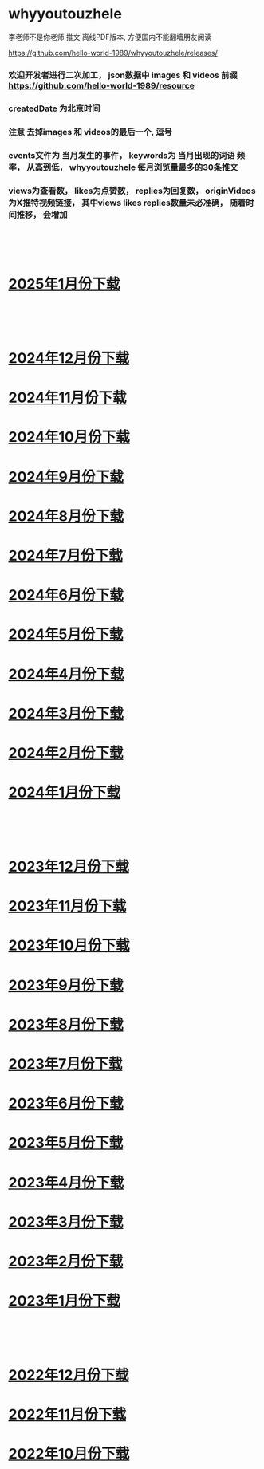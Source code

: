 # whyyoutouzhele
李老师不是你老师 推文 离线PDF版本, 方便国内不能翻墙朋友阅读

https://github.com/hello-world-1989/whyyoutouzhele/releases/

### 欢迎开发者进行二次加工， json数据中 images 和 videos 前缀 https://github.com/hello-world-1989/resource
### createdDate 为北京时间
### 注意 去掉images 和 videos的最后一个, 逗号

### events文件为 当月发生的事件， keywords为 当月出现的词语 频率， 从高到低， whyyoutouzhele 每月浏览量最多的30条推文

### views为查看数， likes为点赞数， replies为回复数， originVideos为X推特视频链接， 其中views likes replies数量未必准确， 随着时间推移， 会增加

<br />
<br />
<br />

# [2025年1月份下载](https://github.com/hello-world-1989/whyyoutouzhele/releases/download/202501/whyyoutouzhele.zip)

<br />
<br />
<br />

# [2024年12月份下载](https://github.com/hello-world-1989/whyyoutouzhele/releases/download/202412/whyyoutouzhele.zip)
# [2024年11月份下载](https://github.com/hello-world-1989/whyyoutouzhele/releases/download/202411/whyyoutouzhele.zip)
# [2024年10月份下载](https://github.com/hello-world-1989/whyyoutouzhele/releases/download/202410/whyyoutouzhele.zip)
# [2024年9月份下载](https://github.com/hello-world-1989/whyyoutouzhele/releases/download/202409/whyyoutouzhele.zip)
# [2024年8月份下载](https://github.com/hello-world-1989/whyyoutouzhele/releases/download/202408/whyyoutouzhele.zip)
# [2024年7月份下载](https://github.com/hello-world-1989/whyyoutouzhele/releases/download/202407/whyyoutouzhele.zip)
# [2024年6月份下载](https://github.com/hello-world-1989/whyyoutouzhele/releases/download/202406/whyyoutouzhele.zip)
# [2024年5月份下载](https://github.com/hello-world-1989/whyyoutouzhele/releases/download/202405/whyyoutouzhele.zip)
# [2024年4月份下载](https://github.com/hello-world-1989/whyyoutouzhele/releases/download/202404/whyyoutouzhele.zip)
# [2024年3月份下载](https://github.com/hello-world-1989/whyyoutouzhele/releases/download/202403/whyyoutouzhele.zip)
# [2024年2月份下载](https://github.com/hello-world-1989/whyyoutouzhele/releases/download/202402/whyyoutouzhele.zip)
# [2024年1月份下载](https://github.com/hello-world-1989/whyyoutouzhele/releases/download/202401/whyyoutouzhele.zip)

<br />
<br />
<br />


# [2023年12月份下载](https://github.com/hello-world-1989/whyyoutouzhele/releases/download/202312/whyyoutouzhele.zip)
# [2023年11月份下载](https://github.com/hello-world-1989/whyyoutouzhele/releases/download/202311/whyyoutouzhele.zip)
# [2023年10月份下载](https://github.com/hello-world-1989/whyyoutouzhele/releases/download/202310/whyyoutouzhele.zip)
# [2023年9月份下载](https://github.com/hello-world-1989/whyyoutouzhele/releases/download/202309/whyyoutouzhele.zip)
# [2023年8月份下载](https://github.com/hello-world-1989/whyyoutouzhele/releases/download/202308/whyyoutouzhele.zip)
# [2023年7月份下载](https://github.com/hello-world-1989/whyyoutouzhele/releases/download/202307/whyyoutouzhele.zip)
# [2023年6月份下载](https://github.com/hello-world-1989/whyyoutouzhele/releases/download/202306/whyyoutouzhele.zip)
# [2023年5月份下载](https://github.com/hello-world-1989/whyyoutouzhele/releases/download/202305/whyyoutouzhele.zip)
# [2023年4月份下载](https://github.com/hello-world-1989/whyyoutouzhele/releases/download/202304/whyyoutouzhele.zip)
# [2023年3月份下载](https://github.com/hello-world-1989/whyyoutouzhele/releases/download/202303/whyyoutouzhele.zip)
# [2023年2月份下载](https://github.com/hello-world-1989/whyyoutouzhele/releases/download/202302/whyyoutouzhele.zip)
# [2023年1月份下载](https://github.com/hello-world-1989/whyyoutouzhele/releases/download/202301/whyyoutouzhele.zip)

<br />
<br />
<br />

# [2022年12月份下载](https://github.com/hello-world-1989/whyyoutouzhele/releases/download/202212/whyyoutouzhele.zip)
# [2022年11月份下载](https://github.com/hello-world-1989/whyyoutouzhele/releases/download/202211/whyyoutouzhele.zip)
# [2022年10月份下载](https://github.com/hello-world-1989/whyyoutouzhele/releases/download/202210/whyyoutouzhele.zip)
